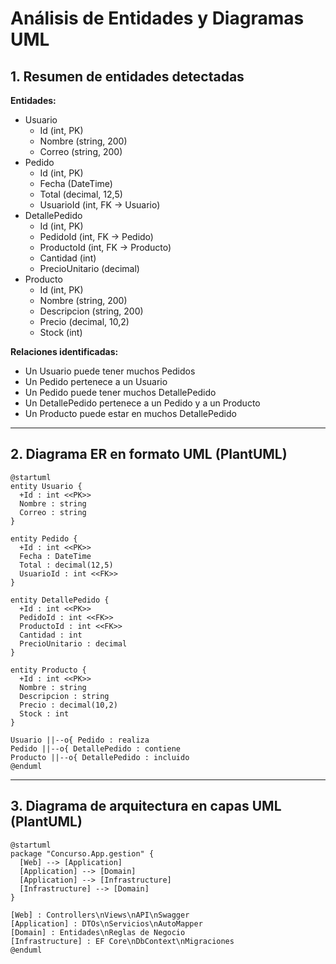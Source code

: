 # Análisis de Entidades y Diagramas UML

## 1. Resumen de entidades detectadas

**Entidades:**
- Usuario
  - Id (int, PK)
  - Nombre (string, 200)
  - Correo (string, 200)
- Pedido
  - Id (int, PK)
  - Fecha (DateTime)
  - Total (decimal, 12,5)
  - UsuarioId (int, FK → Usuario)
- DetallePedido
  - Id (int, PK)
  - PedidoId (int, FK → Pedido)
  - ProductoId (int, FK → Producto)
  - Cantidad (int)
  - PrecioUnitario (decimal)
- Producto
  - Id (int, PK)
  - Nombre (string, 200)
  - Descripcion (string, 200)
  - Precio (decimal, 10,2)
  - Stock (int)

**Relaciones identificadas:**
- Un Usuario puede tener muchos Pedidos
- Un Pedido pertenece a un Usuario
- Un Pedido puede tener muchos DetallePedido
- Un DetallePedido pertenece a un Pedido y a un Producto
- Un Producto puede estar en muchos DetallePedido

---

## 2. Diagrama ER en formato UML (PlantUML)

```plantuml
@startuml
entity Usuario {
  +Id : int <<PK>>
  Nombre : string
  Correo : string
}

entity Pedido {
  +Id : int <<PK>>
  Fecha : DateTime
  Total : decimal(12,5)
  UsuarioId : int <<FK>>
}

entity DetallePedido {
  +Id : int <<PK>>
  PedidoId : int <<FK>>
  ProductoId : int <<FK>>
  Cantidad : int
  PrecioUnitario : decimal
}

entity Producto {
  +Id : int <<PK>>
  Nombre : string
  Descripcion : string
  Precio : decimal(10,2)
  Stock : int
}

Usuario ||--o{ Pedido : realiza
Pedido ||--o{ DetallePedido : contiene
Producto ||--o{ DetallePedido : incluido
@enduml
```

---

## 3. Diagrama de arquitectura en capas UML (PlantUML)

```plantuml
@startuml
package "Concurso.App.gestion" {
  [Web] --> [Application]
  [Application] --> [Domain]
  [Application] --> [Infrastructure]
  [Infrastructure] --> [Domain]
}

[Web] : Controllers\nViews\nAPI\nSwagger
[Application] : DTOs\nServicios\nAutoMapper
[Domain] : Entidades\nReglas de Negocio
[Infrastructure] : EF Core\nDbContext\nMigraciones
@enduml
```
